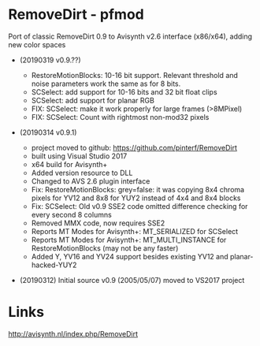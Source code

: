 # RemoveDirt - pfmod

Port of classic RemoveDirt 0.9 to Avisynth v2.6 interface (x86/x64), adding new color spaces

- (20190319 v0.9.??)
  - RestoreMotionBlocks: 10-16 bit support. Relevant threshold and noise parameters work the same as for 8 bits.
  - SCSelect: add support for 10-16 bits and 32 bit float clips
  - SCSelect: add support for planar RGB
  - FIX: SCSelect: make it work properly for large frames (>8MPixel)
  - FIX: SCSelect: Count with rightmost non-mod32 pixels

- (20190314 v0.9.1)
  - project moved to github: https://github.com/pinterf/RemoveDirt
  - built using Visual Studio 2017
  - x64 build for Avisynth+
  - Added version resource to DLL
  - Changed to AVS 2.6 plugin interface
  - Fix: RestoreMotionBlocks: grey=false: it was copying 8x4 chroma pixels for YV12 and 8x8 for YUY2 instead of 4x4 and 8x4 blocks
  - Fix: SCSelect: Old v0.9 SSE2 code omitted difference checking for every second 8 columns
  - Removed MMX code, now requires SSE2
  - Reports MT Modes for Avisynth+: MT_SERIALIZED for SCSelect
  - Reports MT Modes for Avisynth+: MT_MULTI_INSTANCE for RestoreMotionBlocks (may not be any faster)
  - Added Y, YV16 and YV24 support besides existing YV12 and planar-hacked-YUY2

- (20190312)
  Initial source v0.9 (2005/05/07) moved to VS2017 project 

Links
=====
http://avisynth.nl/index.php/RemoveDirt